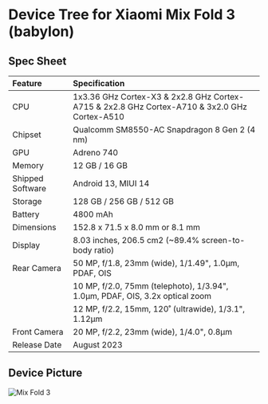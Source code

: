 #  Device Tree for Xiaomi Mix Fold 3 (babylon)

## Spec Sheet

| Feature                 | Specification                                                              |
| :---------------------- | :--------------------------------                                          |
| CPU                     | 1x3.36 GHz Cortex-X3 & 2x2.8 GHz Cortex-A715 & 2x2.8 GHz Cortex-A710 & 3x2.0 GHz Cortex-A510|
| Chipset                 | Qualcomm SM8550-AC Snapdragon 8 Gen 2 (4 nm)                                      |
| GPU                     | Adreno 740                                                                 |
| Memory                  | 12 GB / 16 GB                                                                |
| Shipped Software        | Android 13, MIUI 14                                                        |
| Storage                 | 128 GB / 256 GB / 512 GB                                                           |
| Battery                 | 4800 mAh                                                                   |
| Dimensions              | 152.8 x 71.5 x 8.0 mm or 8.1 mm                               |
| Display                 | 8.03 inches, 206.5 cm2 (~89.4% screen-to-body ratio)                       |
| Rear Camera             | 50 MP, f/1.8, 23mm (wide), 1/1.49", 1.0µm, PDAF, OIS                            |
|                         | 10 MP, f/2.0, 75mm (telephoto), 1/3.94", 1.0µm, PDAF, OIS, 3.2x optical zoom                                   |                         | 10 MP, f/2.9, 115mm (telephoto), 1/3.94", 1.0µm, PDAF, OIS, 5x optical zoom
|                         | 12 MP, f/2.2, 15mm, 120˚ (ultrawide), 1/3.1", 1.12µm                                                   |
| Front Camera            | 20 MP, f/2.2, 23mm (wide), 1/4.0", 0.8µm                                   |
| Release Date            | August 2023                                                               |

## Device Picture

![Mix Fold 3](https://www.giztop.com/media/catalog/product/cache/97cc1143d2e20f2b0c8ea91aaa12053c/m/i/mixfold3_3.jpg)

